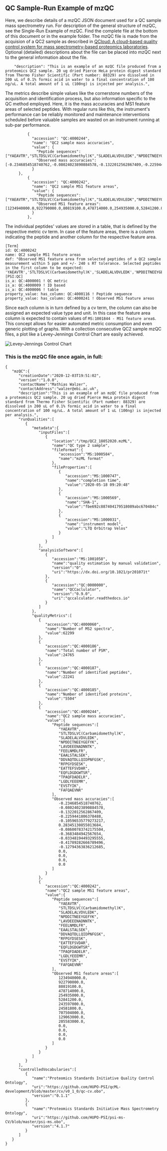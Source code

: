 ## QC Sample-Run Example of mzQC
Here, we describe details of a mzQC JSON document used for a QC sample mass spectrometry run. 
For description of the general structure of mzQC, see the Single-Run Example of mzQC.
Find the complete file at the bottom of this document or in the example folder.
The mzQC file is made from the acquision of a QC2 sample as described in [QCloud: A cloud-based quality control system for mass spectrometry-based proteomics laboratories](https://doi.org/10.1371/journal.pone.0189209). 
Optional (detailed) descriptions about the file can be placed into mzQC next to the general information about the file.
```
    "description": "This is an example of an mzQC file produced from a proteomics QC2 sample. 20 ug dried Pierce HeLa protein digest standard from Thermo Fisher Scientific (Part number: 88329) are dissolved in 200 uL of 0.1% formic acid in water to a final concentration of 100 ng/uL. A total amount of 1 uL (100ng) is injected per analysis.",
```
The metrics describe simple values like the cornerstone numbers of the acquisition and identification process, but also information specific to the QC method employed. Here, it is the mass accuracies and MS1 feature areas of selected peptides. With regular runs like this, the instrument's performance can be reliably monitored and maintenance interventions scheduled before valuable samples are wasted on an instrument running at sub-par performance. 
```
          {
            "accession": "QC:4000244",
            "name": "QC2 sample mass accuracies",
            "value": {
              "Peptide sequences": ["YAEAVTR","STLTDSLVC(Carbamidomethyl)K","SLADELALVDVLEDK","NPDDITNEEYGEFYK","LAVDEEENADNNTK","FEELNMDLFR","EAALSTALSEK","DDVAQTDLLQIDPNFGSK","RFPGYDSESK","EATTEFSVDAR","EQFLDGDGWTSR","TPAQFDADELR","LGDLYEEEMR","EVSTYIK","FAFQAEVNR"],
              "Observed mass accuracies": [-0.2346854518740762,-0.08024023890884578,-0.1322012562867409,-0.2259441806378488,-0.10596535779273217,0.28345130855013684,-0.08600783742175504,-0.3683484942567654,-0.03348194493295555,-0.41789282666789496,-0.12794363836212685,0.0,0.0,0.0,0.0]
            }
	  },
          {
            "accession": "QC:4000242",
            "name": "QC2 sample MS1 feature areas",
            "value": {
              "Peptide sequences": ["YAEAVTR","STLTDSLVC(Carbamidomethyl)K","SLADELALVDVLEDK","NPDDITNEEYGEFYK","LAVDEEENADNNTK","FEELNMDLFR","EAALSTALSEK","DDVAQTDLLQIDPNFGSK","RFPGYDSESK","EATTEFSVDAR","EQFLDGDGWTSR","TPAQFDADELR","LGDLYEEEMR","EVSTYIK","FAFQAEVNR"],
              "Observed MS1 feature areas": [1234940000.0,922790000.0,80819100.0,478714000.0,254935000.0,52841200.0,243597000.0,24581800.0,707504000.0,129063000.0,205583000.0,0.0,0.0,0.0,0.0]
            }
          },
```
The individual peptides' values are stored in a table, that is defined by the respective metric cv term. In case of the feature areas, there is a column indicating the peptide and another column for the respective feature area. 
```
[Term]
id: QC:4000242
name: QC2 sample MS1 feature areas
def: "Observed MS1 feature area from selected peptides of a QC2 sample measurement within 5 ppm and +/- 240 s RT tolerance. Selected peptides in the first column to be expected: 'YAEAVTR','STLTDSLVC(Carbamidomethyl)K','SLADELALVDVLEDK','NPDDITNEEYGEFYK','LAVDEEENADNNTK','FEELNMDLFR','EAALSTALSEK','DDVAQTDLLQIDPNFGSK','RFPGYDSESK','EATTEFSVDAR','EQFLDGDGWTSR','TPAQFDADELR','LGDLYEEEMR','EVSTYIK','FAFQAEVNR'" [PSI:QC]
is_a: QC:4000001 ! QC metric
is_a: QC:4000009 ! ID based
is_a: QC:4000006 ! table
property_value: has_column: QC:4000116 ! Peptide sequence
property_value: has_column: QC:4000241 ! Observed MS1 feature areas
```
Since each column is in turn defined by a cv term, the column can also be assigned an expected value type and unit. In this case the feature area column is expected to contain values of `MS:1001844 - MS1 feature area`s. This concept allows for easier automated metric consumption and even generic plotting of graphs. With a collection consecutive QC2 sample mzQC files, a plot like a Levey-Jennings Control Chart are easily achieved.

![Levey-Jennings Control Chart](figures/LJCC.png)


### This is the mzQC file once again, in full:
```
{
   "mzQC":{
      "creationDate":"2020-12-03T19:51:02",
      "version":"1.0.0",
      "contactName":"Mathias Walzer",
      "contactAddress":"walzer@ebi.ac.uk",
      "description":"This is an example of an mzQC file produced from a proteomics QC2 sample. 20 ug dried Pierce HeLa protein digest standard from Thermo Fisher Scientific (Part number: 88329) are dissolved in 200 uL of 0.1% formic acid in water to a final concentration of 100 ng/uL. A total amount of 1 uL (100ng) is injected per analysis.",
      "runQualities":[
         {
            "metadata":{
               "inputFiles":[
                  {
                     "location":"/tmp/QC2_18052020.mzML",
                     "name":"QC type 2 sample",
                     "fileFormat":{
                        "accession":"MS:1000584",
                        "name":"mzML format"
                     },
                     "fileProperties":[
                        {
                           "accession":"MS:1000747",
                           "name":"completion time",
                           "value":"2020-05-18 09:20:48"
                        },
                        {
                           "accession":"MS:1000569",
                           "name":"SHA-1",
                           "value":"fbe692c887404179518089abc670484c"
                        },
                        {
                           "accession":"MS:1000031",
                           "name":"instrument model",
                           "value":"LTQ Orbitrap Velos"
                        }
                     ]
                  }
               ],
               "analysisSoftware":[
                  {
                     "accession":"MS:1001058",
                     "name":"quality estimation by manual validation",
                     "version":"0",
                     "uri":"https://dx.doi.org/10.1021/pr201071t"
                  },
                  {
                     "accession":"QC:0000000",
                     "name":"QCCaclulator",
                     "version":"0.9.0",
                     "uri":"qccalculator.readthedocs.io"
                  }
               ]
            },
            "qualityMetrics":[
               {
                  "accession":"QC:4000060",
                  "name":"Number of MS2 spectra",
                  "value":62299
               },
               {
                  "accession":"QC:4000186",
                  "name":"Total number of PSM",
                  "value":24765
               },
               {
                  "accession":"QC:4000187",
                  "name":"Number of identified peptides",
                  "value":22241
               },
               {
                  "accession":"QC:4000185",
                  "name":"Number of identified proteins",
                  "value":"5504"
               },
               {
                  "accession":"QC:4000244",
                  "name":"QC2 sample mass accuracies",
                  "value":{
                     "Peptide sequences":[
                        "YAEAVTR",
                        "STLTDSLVC(Carbamidomethyl)K",
                        "SLADELALVDVLEDK",
                        "NPDDITNEEYGEFYK",
                        "LAVDEEENADNNTK",
                        "FEELNMDLFR",
                        "EAALSTALSEK",
                        "DDVAQTDLLQIDPNFGSK",
                        "RFPGYDSESK",
                        "EATTEFSVDAR",
                        "EQFLDGDGWTSR",
                        "TPAQFDADELR",
                        "LGDLYEEEMR",
                        "EVSTYIK",
                        "FAFQAEVNR"
                     ],
                     "Observed mass accuracies":[
                        -0.2346854518740762,
                        -0.08024023890884578,
                        -0.1322012562867409,
                        -0.2259441806378488,
                        -0.10596535779273217,
                        0.28345130855013684,
                        -0.08600783742175504,
                        -0.3683484942567654,
                        -0.03348194493295555,
                        -0.41789282666789496,
                        -0.12794363836212685,
                        0.0,
                        0.0,
                        0.0,
                        0.0
                     ]
                  }
               },
               {
                  "accession":"QC:4000242",
                  "name":"QC2 sample MS1 feature areas",
                  "value":{
                     "Peptide sequences":[
                        "YAEAVTR",
                        "STLTDSLVC(Carbamidomethyl)K",
                        "SLADELALVDVLEDK",
                        "NPDDITNEEYGEFYK",
                        "LAVDEEENADNNTK",
                        "FEELNMDLFR",
                        "EAALSTALSEK",
                        "DDVAQTDLLQIDPNFGSK",
                        "RFPGYDSESK",
                        "EATTEFSVDAR",
                        "EQFLDGDGWTSR",
                        "TPAQFDADELR",
                        "LGDLYEEEMR",
                        "EVSTYIK",
                        "FAFQAEVNR"
                     ],
                     "Observed MS1 feature areas":[
                        1234940000.0,
                        922790000.0,
                        80819100.0,
                        478714000.0,
                        254935000.0,
                        52841200.0,
                        243597000.0,
                        24581800.0,
                        707504000.0,
                        129063000.0,
                        205583000.0,
                        0.0,
                        0.0,
                        0.0,
                        0.0
                     ]
                  }
               }
            ]
         }
      ],
      "controlledVocabularies":[
         {
            "name":"Proteomics Standards Initiative Quality Control Ontology",
            "uri":"https://github.com/HUPO-PSI/qcML-development/blob/master/cv/v0_1_0/qc-cv.obo",
            "version":"0.1.1"
         },
         {
            "name":"Proteomics Standards Initiative Mass Spectrometry Ontology",
            "uri":"https://github.com/HUPO-PSI/psi-ms-CV/blob/master/psi-ms.obo",
            "version":"4.1.7"
         }
      ]
   }
}
```